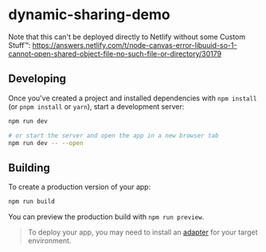 # dynamic-sharing-demo

Note that this can't be deployed directly to Netlify without some Custom Stuff™: https://answers.netlify.com/t/node-canvas-error-libuuid-so-1-cannot-open-shared-object-file-no-such-file-or-directory/30179

## Developing

Once you've created a project and installed dependencies with `npm install` (or `pnpm install` or `yarn`), start a development server:

```bash
npm run dev

# or start the server and open the app in a new browser tab
npm run dev -- --open
```

## Building

To create a production version of your app:

```bash
npm run build
```

You can preview the production build with `npm run preview`.

> To deploy your app, you may need to install an [adapter](https://kit.svelte.dev/docs/adapters) for your target environment.
